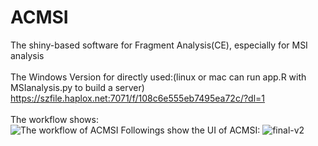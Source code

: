 # ACMSI
The shiny-based software for Fragment Analysis(CE), especially for MSI analysis<br><br>
The Windows Version for directly used:(linux or mac can run app.R with MSIanalysis.py to build a server)<br>
https://szfile.haplox.net:7071/f/108c6e555eb7495ea72c/?dl=1
<br><br>
The workflow shows:<br>
![The workflow of ACMSI](https://github.com/CrazyJayyy/ACMSI/assets/173884768/61208972-613e-407d-b568-9404fc6b9295)
Followings show the UI of ACMSI:
![final-v2](https://github.com/CrazyJayyy/ACMSI/assets/173884768/6511e05f-702d-4b3e-8842-a3cbe805b14f)
